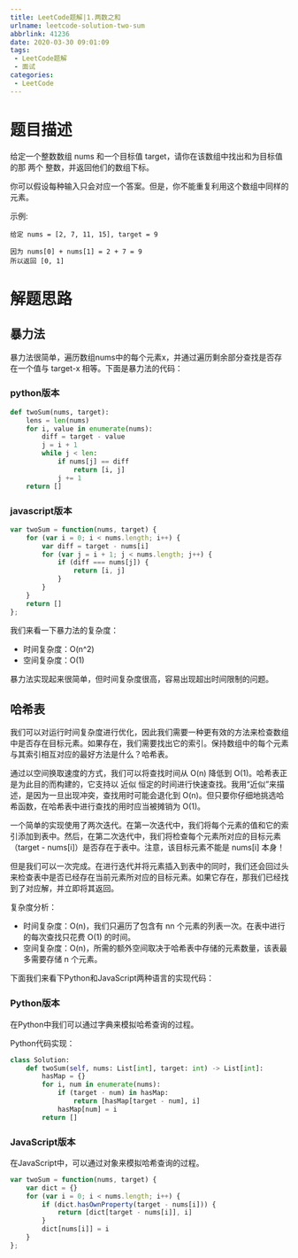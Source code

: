 ```yaml
---
title: LeetCode题解|1.两数之和
urlname: leetcode-solution-two-sum
abbrlink: 41236
date: 2020-03-30 09:01:09
tags:
 - LeetCode题解
 - 面试
categories:
 - LeetCode
---
```


# 题目描述
给定一个整数数组 nums 和一个目标值 target，请你在该数组中找出和为目标值的那 两个 整数，并返回他们的数组下标。

你可以假设每种输入只会对应一个答案。但是，你不能重复利用这个数组中同样的元素。

示例:
```
给定 nums = [2, 7, 11, 15], target = 9

因为 nums[0] + nums[1] = 2 + 7 = 9
所以返回 [0, 1]
```

# 解题思路
## 暴力法
暴力法很简单，遍历数组nums中的每个元素x，并通过遍历剩余部分查找是否存在一个值与 target-x 相等。下面是暴力法的代码：
### python版本
```python
def twoSum(nums, target):
    lens = len(nums)
    for i, value in enumerate(nums):
        diff = target - value
        j = i + 1
        while j < len:
            if nums[j] == diff
                return [i, j]
            j += 1
    return []
```

### javascript版本
```javascript
var twoSum = function(nums, target) {
    for (var i = 0; i < nums.length; i++) {
        var diff = target - nums[i]
        for (var j = i + 1; j < nums.length; j++) {
            if (diff === nums[j]) {
                return [i, j]
            }
        }
    }
    return []
};
```

我们来看一下暴力法的复杂度：
- 时间复杂度：O(n^2)
- 空间复杂度：O(1)

暴力法实现起来很简单，但时间复杂度很高，容易出现超出时间限制的问题。

## 哈希表
我们可以对运行时间复杂度进行优化，因此我们需要一种更有效的方法来检查数组中是否存在目标元素。如果存在，我们需要找出它的索引。保持数组中的每个元素与其索引相互对应的最好方法是什么？哈希表。

通过以空间换取速度的方式，我们可以将查找时间从 O(n) 降低到 O(1)。哈希表正是为此目的而构建的，它支持以 近似 恒定的时间进行快速查找。我用“近似”来描述，是因为一旦出现冲突，查找用时可能会退化到 O(n)。但只要你仔细地挑选哈希函数，在哈希表中进行查找的用时应当被摊销为 O(1)。

一个简单的实现使用了两次迭代。在第一次迭代中，我们将每个元素的值和它的索引添加到表中。然后，在第二次迭代中，我们将检查每个元素所对应的目标元素（target - nums[i]）是否存在于表中。注意，该目标元素不能是 nums[i] 本身！

但是我们可以一次完成。在进行迭代并将元素插入到表中的同时，我们还会回过头来检查表中是否已经存在当前元素所对应的目标元素。如果它存在，那我们已经找到了对应解，并立即将其返回。

复杂度分析：
- 时间复杂度：O(n)，我们只遍历了包含有 nn 个元素的列表一次。在表中进行的每次查找只花费 O(1) 的时间。
- 空间复杂度：O(n)，所需的额外空间取决于哈希表中存储的元素数量，该表最多需要存储 n 个元素。

下面我们来看下Python和JavaScript两种语言的实现代码：

### Python版本
在Python中我们可以通过字典来模拟哈希查询的过程。

Python代码实现：
```python
class Solution:
    def twoSum(self, nums: List[int], target: int) -> List[int]:
        hasMap = {}
        for i, num in enumerate(nums):
            if (target - num) in hasMap:
                return [hasMap[target - num], i]
            hasMap[num] = i
        return []
```

### JavaScript版本
在JavaScript中，可以通过对象来模拟哈希查询的过程。

```JavaScript
var twoSum = function(nums, target) {
    var dict = {}
    for (var i = 0; i < nums.length; i++) {
        if (dict.hasOwnProperty(target - nums[i])) {
            return [dict[target - nums[i]], i]
        }
        dict[nums[i]] = i
    }
};
```